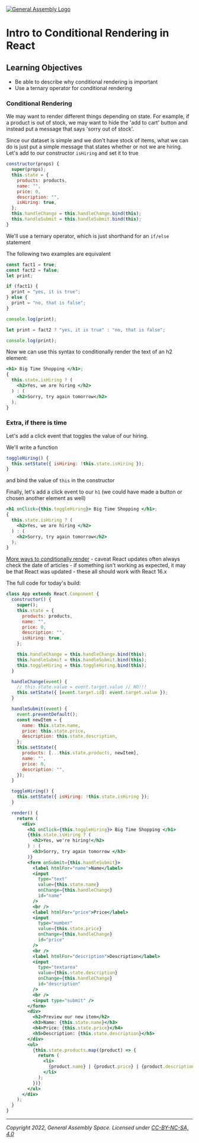 [![General Assembly Logo](https://ga-dash.s3.amazonaws.com/production/assets/logo-9f88ae6c9c3871690e33280fcf557f33.png)](https://generalassemb.ly)

# Intro to Conditional Rendering in React

## Learning Objectives

- Be able to describe why conditional rendering is important
- Use a ternary operator for conditional rendering

### Conditional Rendering

We may want to render different things depending on state. For example, if a product is out of stock, we may want to hide the 'add to cart' button and instead put a message that says 'sorry out of stock'.

Since our dataset is simple and we don't have stock of items, what we can do is just put a simple message that states whether or not we are hiring.
Let's add to our constructor `isHiring` and set it to true

```jsx title="App.js"
constructor(props) {
  super(props);
  this.state = {
    products: products,
    name: "",
    price: 0,
    description: "",
    isHiring: true,
  };
  this.handleChange = this.handleChange.bind(this);
  this.handleSubmit = this.handleSubmit.bind(this);
}
```

We'll use a ternary operator, which is just shorthand for an `if/else` statement

The following two examples are equivalent

```js
const fact1 = true;
const fact2 = false;
let print;

if (fact1) {
  print = "yes, it is true";
} else {
  print = "no, that is false";
}

console.log(print);
```

```js
let print = fact2 ? "yes, it is true" : "no, that is false";

console.log(print);
```

Now we can use this syntax to conditionally render the text of an h2 element:

```jsx title="App.js"
<h1> Big Time Shopping </h1>;
{
  this.state.isHiring ? (
    <h2>Yes, we are hiring </h2>
  ) : (
    <h2>Sorry, try again tomorrow</h2>
  );
}
```

### Extra, if there is time

Let's add a click event that toggles the value of our hiring.

We'll write a function

```jsx title="App.js"
toggleHiring() {
  this.setState({ isHiring: !this.state.isHiring });
}
```

and bind the value of `this` in the constructor

Finally, let's add a click event to our `h1` (we could have made a button or chosen another element as well)

```jsx title="App.js"
<h1 onClick={this.toggleHiring}> Big Time Shopping </h1>;
{
  this.state.isHiring ? (
    <h2>Yes, we are hiring </h2>
  ) : (
    <h2>Sorry, try again tomorrow</h2>
  );
}
```

[More ways to conditionally render](https://blog.logrocket.com/conditional-rendering-in-react-c6b0e5af381e) - caveat React updates often always check the date of articles - if something isn't working as expected, it may be that React was updated - these all should work with React 16.x

The full code for today's build:

```jsx title="App.js"
class App extends React.Component {
  constructor() {
    super();
    this.state = {
      products: products,
      name: "",
      price: 0,
      description: "",
      isHiring: true,
    };

    this.handleChange = this.handleChange.bind(this);
    this.handleSubmit = this.handleSubmit.bind(this);
    this.toggleHiring = this.toggleHiring.bind(this);
  }

  handleChange(event) {
    // this.state.value = event.target.value // NO!!!
    this.setState({ [event.target.id]: event.target.value });
  }

  handleSubmit(event) {
    event.preventDefault();
    const newItem = {
      name: this.state.name,
      price: this.state.price,
      description: this.state.description,
    };
    this.setState({
      products: [...this.state.products, newItem],
      name: "",
      price: 0,
      description: "",
    });
  }

  toggleHiring() {
    this.setState({ isHiring: !this.state.isHiring });
  }

  render() {
    return (
      <div>
        <h1 onClick={this.toggleHiring}> Big Time Shopping </h1>
        {this.state.isHiring ? (
          <h2>Yes, we're hiring!</h2>
        ) : (
          <h3>Sorry, try again tomorrow </h3>
        )}
        <form onSubmit={this.handleSubmit}>
          <label htmlFor="name">Name</label>
          <input
            type="text"
            value={this.state.name}
            onChange={this.handleChange}
            id="name"
          />
          <br />
          <label htmlFor="price">Price</label>
          <input
            type="number"
            value={this.state.price}
            onChange={this.handleChange}
            id="price"
          />
          <br />
          <label htmlFor="description">Description</label>
          <input
            type="textarea"
            value={this.state.description}
            onChange={this.handleChange}
            id="description"
          />
          <br />
          <input type="submit" />
        </form>
        <div>
          <h2>Preview our new item</h2>
          <h3>Name: {this.state.name}</h3>
          <h4>Price: {this.state.price}</h4>
          <h5>Description: {this.state.description}</h5>
        </div>
        <ul>
          {this.state.products.map((product) => {
            return (
              <li>
                {product.name} | {product.price} | {product.description}
              </li>
            );
          })}
        </ul>
      </div>
    );
  }
}
```

---

_Copyright 2022, General Assembly Space. Licensed under [CC-BY-NC-SA, 4.0](https://creativecommons.org/licenses/by-nc-sa/4.0/)_
